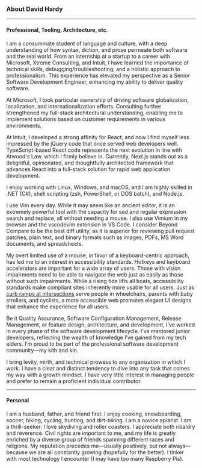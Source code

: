 ### About David Hardy

---

#### Professional, Tooling, Architecture, etc.

I am a consummate student of language and culture, with a deep understanding of how syntax, diction, and prose permeate both software and the real world. From an internship at a startup to a career with Microsoft, Xtreme Consulting, and Intuit, I have learned the importance of technical skills, debugging/troubleshooting, and a holistic approach to professionalism. This experience has elevated my perspective as a Senior Software Development Engineer, enhancing my ability to deliver quality software.

At Microsoft, I took particular ownership of driving software globalization, localization, and internationalization efforts. Consulting further strengthened my full-stack architectural understanding, enabling me to implement solutions based on customer requirements in various environments.

At Intuit, I developed a strong affinity for React, and now I find myself less impressed by the jQuery code that once served web developers well. TypeScript-based React code represents the next evolution in line with Atwood's Law, which I firmly believe in. Currently, Next.js stands out as a delightful, opinionated, and thoughtfully architected framework that advances React into a full-stack solution for rapid web application development.

I enjoy working with Linux, Windows, and macOS, and I am highly skilled in .NET (C#), shell scripting (zsh, PowerShell, or DOS batch), and Node.js.

I use Vim every day. While it may seem like an ancient editor, it is an extremely powerful tool with the capacity for sed and regular expression search and replace, all without needing a mouse. I also use Vimium in my browser and the vscodevim extension in VS Code. I consider Beyond Compare to be the best diff utility, as it is superior for reviewing pull request patches, plain text, and binary formats such as images, PDFs, MS Word documents, and spreadsheets.

My overt limited use of a mouse, in favor of a keyboard-centric approach, has led me to an interest in accessibility standards. Hotkeys and keyboard accelerators are important for a wide array of users. Those with vision impairments need to be able to navigate the web just as easily as those without such impairments. While a rising tide lifts all boats, accessibility standards make compliant sites inherently more usable for all users. Just as [curb ramps at intersections](https://www.access-board.gov/ada/guides/chapter-4-ramps-and-curb-ramps/#curb-ramps-at-intersections) serve people in wheelchairs, parents with baby strollers, and cyclists, a more accessible web promotes elegant UI designs that enhance the experience for all users.

Be it Quality Assurance, Software Configuration Management, Release Management, or feature design, architecture, and development, I’ve worked in every phase of the software development lifecycle. I’ve mentored junior developers, reflecting the wealth of knowledge I’ve gained from my tech elders. I’m proud to be part of the professional software development community—my kith and kin.

I bring levity, mirth, and technical prowess to any organization in which I work. I have a clear and distinct tendency to dive into any task that comes my way with a growth mindset. I have very little interest in managing people and prefer to remain a proficient individual contributor.

---

#### Personal

I am a husband, father, and friend first. I enjoy cooking, snowboarding, soccer, hiking, cycling, hunting, and dirt-biking. I am a novice apiarist. I am a thrill-seeker: I love skydiving and roller coasters. I appreciate both ribaldry and reverence. Civil rights are important to me, and my life is greatly enriched by a diverse group of friends spanning different races and religions. My reputation precedes me—usually positively, but not always—because we are all constantly growing (hopefully for the better). I tinker with most technology I encounter (I may have too many Raspberry Pis).
